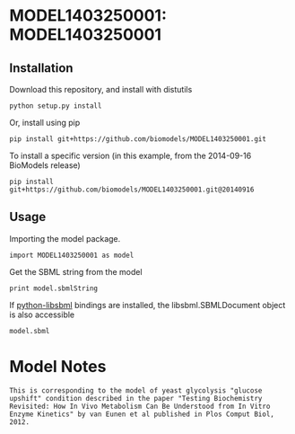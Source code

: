 # MODEL1403250001: MODEL1403250001

## Installation

Download this repository, and install with distutils

`python setup.py install`

Or, install using pip

`pip install git+https://github.com/biomodels/MODEL1403250001.git`

To install a specific version (in this example, from the 2014-09-16 BioModels release)

`pip install git+https://github.com/biomodels/MODEL1403250001.git@20140916`

## Usage

Importing the model package.

`import MODEL1403250001 as model`

Get the SBML string from the model

`print model.sbmlString`

If [python-libsbml](https://pypi.python.org/pypi/python-libsbml) bindings are
installed, the libsbml.SBMLDocument object is also accessible

`model.sbml`


# Model Notes

    
    
    This is corresponding to the model of yeast glycolysis "glucose upshift" condition described in the paper "Testing Biochemistry Revisited: How In Vivo Metabolism Can Be Understood from In Vitro Enzyme Kinetics" by van Eunen et al published in Plos Comput Biol, 2012.


